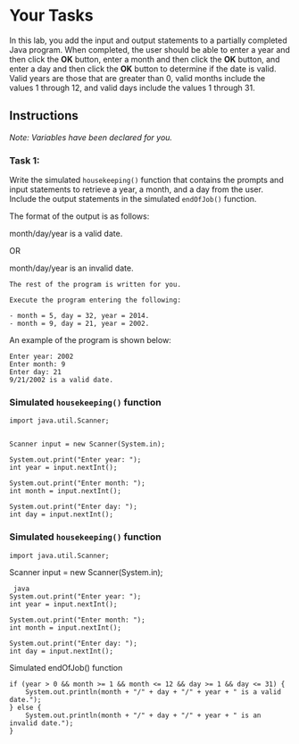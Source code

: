 # Your Tasks

In this lab, you add the input and output statements to a partially completed Java program. When completed, the user should be able to enter a year and then click the **OK** button, enter a month and then click the **OK** button, and enter a day and then click the **OK** button to determine if the date is valid. Valid years are those that are greater than 0, valid months include the values 1 through 12, and valid days include the values 1 through 31.

## Instructions

_Note: Variables have been declared for you._

### Task 1: 
Write the simulated `housekeeping()` function that contains the prompts and input statements to retrieve a year, a month, and a day from the user. Include the output statements in the simulated `endOfJob()` function.

The format of the output is as follows:

month/day/year is a valid date.

OR

month/day/year is an invalid date.

	
	The rest of the program is written for you.

	Execute the program entering the following:

	- month = 5, day = 32, year = 2014.
	- month = 9, day = 21, year = 2002.
	

An example of the program is shown below:

	
	Enter year: 2002
	Enter month: 9
	Enter day: 21
	9/21/2002 is a valid date.
	

### Simulated `housekeeping()` function

	
	import java.util.Scanner;
	

	Scanner input = new Scanner(System.in);

	System.out.print("Enter year: ");
	int year = input.nextInt();

	System.out.print("Enter month: ");
	int month = input.nextInt();

	System.out.print("Enter day: ");
	int day = input.nextInt();
	

### Simulated `housekeeping()` function

	
	import java.util.Scanner;
	

Scanner input = new Scanner(System.in);

	 java
	System.out.print("Enter year: ");
	int year = input.nextInt();

	System.out.print("Enter month: ");
	int month = input.nextInt();

	System.out.print("Enter day: ");
	int day = input.nextInt();
	

Simulated endOfJob() function

	
	if (year > 0 && month >= 1 && month <= 12 && day >= 1 && day <= 31) {
		System.out.println(month + "/" + day + "/" + year + " is a valid date.");
	} else {
		System.out.println(month + "/" + day + "/" + year + " is an invalid date.");
	}
	
